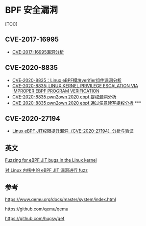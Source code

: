 # BPF 安全漏洞

[TOC]

## CVE-2017-16995

* [CVE-2017-16995漏洞分析](http://blog.lazzzy.xyz/2018/06/05/CVE-2017-16995%E6%BC%8F%E6%B4%9E%E5%88%86%E6%9E%90/)

## CVE-2020-8835

* [CVE-2020-8835：Linux eBPF模块verifier组件漏洞分析](https://www.anquanke.com/post/id/203284)
* [CVE-2020-8835: LINUX KERNEL PRIVILEGE ESCALATION VIA IMPROPER EBPF PROGRAM VERIFICATION](https://www.thezdi.com/blog/2020/4/8/cve-2020-8835-linux-kernel-privilege-escalation-via-improper-ebpf-program-verification)
* [CVE-2020-8835 pwn2own 2020 ebpf 提权漏洞分析](https://www.anquanke.com/post/id/203416)
* [CVE-2020-8835 pwn2own 2020 ebpf 通过任意读写提权分析](https://xz.aliyun.com/t/7690)  ***

## CVE-2020-27194

* [Linux eBPF JIT权限提升漏洞（CVE-2020-27194）分析与验证](https://mp.weixin.qq.com/s/93HyZBf803WucqEUG0uI7g)



## 英文

[Fuzzing for eBPF JIT bugs in the Linux kernel](https://scannell.me/fuzzing-for-ebpf-jit-bugs-in-the-linux-kernel/)

[对 Linux 内核中的 eBPF JIT 漏洞进行 fuzz](https://mp.weixin.qq.com/s?__biz=Mzg5NjEyMjA5OQ==&mid=2247485138&idx=1&sn=a46c5882670192f52884395e423d7fa0&chksm=c004ab4ef77322585d00b36c60e8c8ba88ea0c590cbde51469cc31ec6a8526e66e99ef0eb5f7&scene=27&k)



## 参考

https://www.qemu.org/docs/master/system/index.html

https://github.com/qemu/qemu

https://github.com/hugsy/gef





